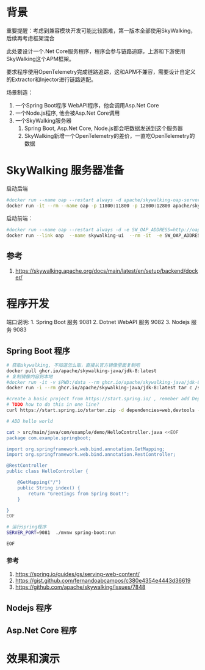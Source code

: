 # 背景

重要提醒：考虑到兼容模块开发可能比较困难，第一版本全部使用SkyWalking，后续再考虑框架混合

此处要设计一个.Net Core服务程序，程序会参与链路追踪，上游和下游使用SkyWalking这个APM框架。

要求程序使用OpenTelemetry完成链路追踪，这和APM不兼容，需要设计自定义的Extractor和Injector进行链路适配。


场景制造：

1. 一个Spring Boot程序 WebAPI程序，他会调用Asp.Net Core
2. 一个Node.js程序, 他会被Asp.Net Core调用
3. 一个SkyWalking服务器
    1. Spring Boot, Asp.Net Core, Node.js都会吧数据发送到这个服务器
    2. SkyWalking新增一个OpenTelemetry的差价，一直吃OpenTelemetry的数据

# SkyWalking 服务器准备
启动后端

```bash
#docker run --name oap --restart always -d apache/skywalking-oap-server:8.8.0
docker run -it --rm --name oap -p 11800:11800 -p 12800:12800 apache/skywalking-oap-server:8.8.0
```

启动前端：
```bash
#docker run --name oap --restart always -d -e SW_OAP_ADDRESS=http://oap:12800 apache/skywalking-ui:8.8.0
docker run --link oap  --name skywalking-ui  --rm -it  -e SW_OAP_ADDRESS=http://oap:12800 -p 8080:8080  apache/skywalking-ui:8.8.0
```

## 参考
1. https://skywalking.apache.org/docs/main/latest/en/setup/backend/docker/

# 程序开发

端口说明:
	1. Spring Boot 服务 9081
	2. Dotnet WebAPI 服务 9082
	3. Nodejs 服务	9083

## Spring Boot 程序

```bash
# 获取skywalking, 不知道怎么取，直接从官方镜像里面复制吧
docker pull ghcr.io/apache/skywalking-java/jdk-8:latest
# 复制镜像内容到本地
#docker run -it -v $PWD:/data --rm ghcr.io/apache/skywalking-java/jdk-8:latest cp -r /skywalking /data
docker run -i --rm ghcr.io/apache/skywalking-java/jdk-8:latest tar c /skywalking | tar xvf -

#create a basic project from https://start.spring.io/ , remeber add Dependencies of Spring Web, or from cmdline
# TODO how to do this in one line?
curl https://start.spring.io/starter.zip -d dependencies=web,devtools -d bootVersion=2.5.5.RELEASE -o demo.zip ; unzip demo.zip ; rm demo.zip

# ADD hello world

cat > src/main/java/com/example/demo/HelloController.java <<EOF
package com.example.springboot;

import org.springframework.web.bind.annotation.GetMapping;
import org.springframework.web.bind.annotation.RestController;

@RestController
public class HelloController {

	@GetMapping("/")
	public String index() {
		return "Greetings from Spring Boot!";
	}

}
EOF

# 运行spring程序
SERVER_PORT=9081  ./mvnw spring-boot:run 

EOF
```
### 参考
1. https://spring.io/guides/gs/serving-web-content/
2. https://gist.github.com/fernandoabcampos/c380e4354e4443d36619
3. https://github.com/apache/skywalking/issues/7848

## Nodejs 程序

## Asp.Net Core 程序

# 效果和演示

